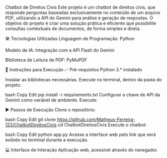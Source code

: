 Chatbot de Direitos Civis
Este projeto é um chatbot de direitos civis, que responde perguntas baseadas exclusivamente no conteúdo de um arquivo PDF, utilizando a API do Gemini para análise e geração de respostas.
O objetivo do projeto é criar uma solução prática e eficiente que possibilite consultas contextuais de documentos, de forma simples e direta.

🛠️ Tecnologias Utilizadas
Linguagem de Programação: Python

Modelo de IA: Integração com a API Flash do Gemini

Biblioteca de Leitura de PDF: PyMuPDF

🚀 Instruções para Execução
✅ Pré-requisitos
Python 3.* instalado

Instalar as bibliotecas necessárias. Execute no terminal, dentro da pasta do projeto:

bash
Copy
Edit
pip install -r requirements.txt
Configurar a chave de API da Gemini como variável de ambiente. Execute:


▶️ Passos de Execução
Clone o repositório:

bash
Copy
Edit
git clone https://github.com/Matheus-Ferreira-123/ChatbotDireitosCivis
cd ChatbotDireitosCivis
Execute o chatbot:

bash
Copy
Edit
python app.py
Acesse a interface web pelo link que será exibido no terminal durante a execução.

💻 Interface de Interação
Aplicação web, acessível através do navegador.
